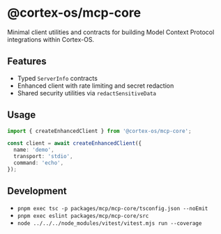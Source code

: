 # @cortex-os/mcp-core

Minimal client utilities and contracts for building Model Context Protocol integrations within Cortex-OS.

## Features
- Typed `ServerInfo` contracts
- Enhanced client with rate limiting and secret redaction
- Shared security utilities via `redactSensitiveData`

## Usage
```ts
import { createEnhancedClient } from '@cortex-os/mcp-core';

const client = await createEnhancedClient({
  name: 'demo',
  transport: 'stdio',
  command: 'echo',
});
```

## Development
- `pnpm exec tsc -p packages/mcp/mcp-core/tsconfig.json --noEmit`
- `pnpm exec eslint packages/mcp/mcp-core/src`
- `node ../../../node_modules/vitest/vitest.mjs run --coverage`
